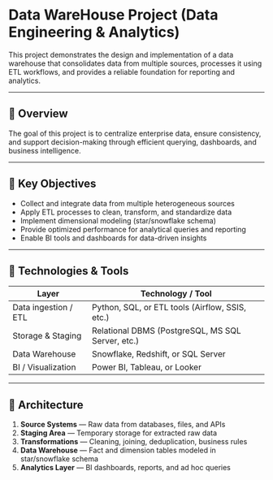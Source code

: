 # Data WareHouse Project (Data Engineering & Analytics)

This project demonstrates the design and implementation of a data warehouse that consolidates data from multiple sources, processes it using ETL workflows, and provides a reliable foundation for reporting and analytics.

---

## 🚀 Overview

The goal of this project is to centralize enterprise data, ensure consistency, and support decision-making through efficient querying, dashboards, and business intelligence.

---

## 🎯 Key Objectives

- Collect and integrate data from multiple heterogeneous sources  
- Apply ETL processes to clean, transform, and standardize data  
- Implement dimensional modeling (star/snowflake schema)  
- Provide optimized performance for analytical queries and reporting  
- Enable BI tools and dashboards for data-driven insights  

---

## 🧰 Technologies & Tools

| Layer | Technology / Tool |
|---|---|
| Data ingestion / ETL | Python, SQL, or ETL tools (Airflow, SSIS, etc.) |
| Storage & Staging | Relational DBMS (PostgreSQL, MS SQL Server, etc.) |
| Data Warehouse | Snowflake, Redshift, or SQL Server |
| BI / Visualization | Power BI, Tableau, or Looker |

---

## 📂 Architecture

1. **Source Systems** — Raw data from databases, files, and APIs  
2. **Staging Area** — Temporary storage for extracted raw data  
3. **Transformations** — Cleaning, joining, deduplication, business rules  
4. **Data Warehouse** — Fact and dimension tables modeled in star/snowflake schema  
5. **Analytics Layer** — BI dashboards, reports, and ad hoc queries  


